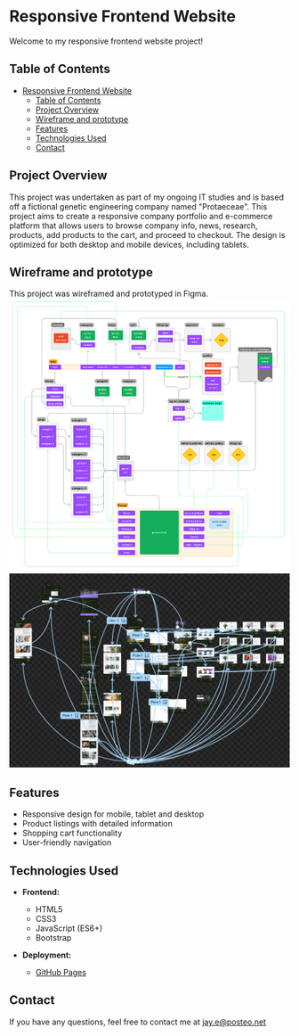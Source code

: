 # Responsive Frontend Website

Welcome to my responsive frontend website project! 

## Table of Contents

- [Responsive Frontend Website](#responsive-frontend-website)
  - [Table of Contents](#table-of-contents)
  - [Project Overview](#project-overview)
  - [Wireframe and prototype](#wireframe-and-prototype)
  - [Features](#features)
  - [Technologies Used](#technologies-used)
  - [Contact](#contact)

## Project Overview

This project was undertaken as part of my ongoing IT studies and is based off a fictional genetic engineering company named "Protaeceae". This project aims to create a responsive company portfolio and e-commerce platform that allows users to browse company info, news, research, products, add products to the cart, and proceed to checkout. The design is optimized for both desktop and mobile devices, including tablets.

## Wireframe and prototype

This project was wireframed and prototyped in Figma.
![Wireframe](wireframe.png)
![Prototype](prototype.png)

## Features

- Responsive design for mobile, tablet and desktop
- Product listings with detailed information
- Shopping cart functionality
- User-friendly navigation

## Technologies Used

- **Frontend:**
  - HTML5
  - CSS3
  - JavaScript (ES6+)
  - Bootstrap 

- **Deployment:**
  - [GitHub Pages](https://jayeveringham.github.io/Protaeceae/) 


## Contact

If you have any questions, feel free to contact me at jay.e@posteo.net
